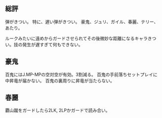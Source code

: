## 総評

弾がきつい。
特に、遅い弾がきつい。
豪鬼、ジュリ、ガイル、春麗、テリー、あたり。

ルークみたいに遠めからガードさせられてその後微妙な距離になるキャラきつい。技の発生が遅すぎて何もできない。

## 豪鬼

百鬼にはJ.MP-MPの空対空が有効。3割減る。
百鬼の手前落ちセットプレイに中昇竜が届かない。
百鬼の裏周りに昇竜が当たらない。

## 春麗

覇山蹴をガードしたら2LK, 2LPかガードで読み合い。
